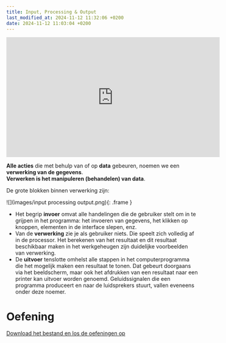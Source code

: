 ```yaml
---
title: Input, Processing & Output
last_modified_at: 2024-11-12 11:32:06 +0200
date: 2024-11-12 11:03:04 +0200
---
```


<iframe width="560" height="315" src="https://www.youtube.com/embed/DKGZlaPlVLY?si=mfSBDkaz3Ya0EiTC" title="YouTube video player" frameborder="0" allow="accelerometer; autoplay; clipboard-write; encrypted-media; gyroscope; picture-in-picture; web-share" referrerpolicy="strict-origin-when-cross-origin" allowfullscreen></iframe>

**Alle acties** die met behulp van of op **data** gebeuren, noemen we een **verwerking van de gegevens**.  
**Verwerken is het manipuleren (behandelen) van data**. 

De grote blokken binnen verwerking zijn:

![](images/input processing output.png){: .frame } 

- Het begrip **invoer** omvat alle handelingen die de gebruiker stelt om in te grijpen in het programma: het invoeren van gegevens, het klikken op knoppen, elementen in de interface slepen, enz.
- Van de **verwerking** zie je als gebruiker niets. Die speelt zich volledig af in de processor. Het berekenen van het resultaat en dit resultaat beschikbaar maken in het werkgeheugen zijn duidelijke voorbeelden van verwerking.
- De **uitvoer** tenslotte omhelst alle stappen in het computerprogramma die het mogelijk maken een resultaat te tonen. Dat gebeurt doorgaans via het beeldscherm, maar ook het afdrukken van een resultaat naar een printer kan uitvoer worden genoemd. Geluidssignalen die een programma produceert en naar de luidsprekers stuurt, vallen eveneens onder deze noemer.

# Oefening

[Download het bestand en los de oefeningen op](https://docs.google.com/document/d/1LRYSW51tOfXeQkyQeggYjAuAqSmgMR1t/edit?usp=sharing&ouid=114090905886704231803&rtpof=true&sd=true)
